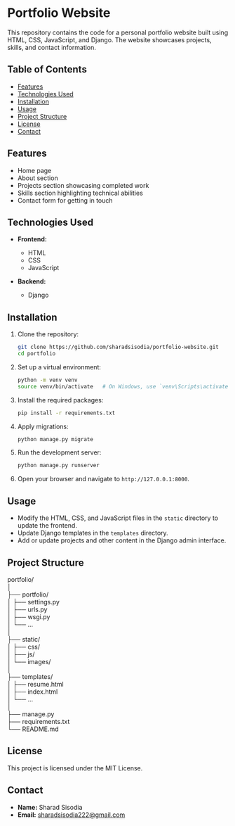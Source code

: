 # Portfolio Website

This repository contains the code for a personal portfolio website built using HTML, CSS, JavaScript, and Django. The website showcases projects, skills, and contact information.

## Table of Contents

- [Features](#features)
- [Technologies Used](#technologies-used)
- [Installation](#installation)
- [Usage](#usage)
- [Project Structure](#project-structure)
- [License](#license)
- [Contact](#contact)

## Features

- Home page
- About section
- Projects section showcasing completed work
- Skills section highlighting technical abilities
- Contact form for getting in touch

## Technologies Used

- **Frontend:**
  - HTML
  - CSS
  - JavaScript

- **Backend:**
  - Django

## Installation

1. Clone the repository:
    ```sh
    git clone https://github.com/sharadsisodia/portfolio-website.git
    cd portfolio
    ```

2. Set up a virtual environment:
    ```sh
    python -m venv venv
    source venv/bin/activate   # On Windows, use `venv\Scripts\activate`
    ```

3. Install the required packages:
    ```sh
    pip install -r requirements.txt
    ```

4. Apply migrations:
    ```sh
    python manage.py migrate
    ```

5. Run the development server:
    ```sh
    python manage.py runserver
    ```

6. Open your browser and navigate to `http://127.0.0.1:8000`.

## Usage

- Modify the HTML, CSS, and JavaScript files in the `static` directory to update the frontend.
- Update Django templates in the `templates` directory.
- Add or update projects and other content in the Django admin interface.

## Project Structure
portfolio/ <br>
│<br>
├── portfolio/ <br>
│ ├── settings.py <br>
│ ├── urls.py <br>
│ ├── wsgi.py <br>
│ └── ... <br>
│<br>
├── static/ <br>
│ ├── css/ <br>
│ ├── js/ <br>
│ └── images/ <br>
│ <br>
├── templates/ <br>
│ ├── resume.html <br>
│ ├── index.html <br>
│ └── ... <br>
│ <br>
├── manage.py <br>
├── requirements.txt <br>
└── README.md <br>

## License

This project is licensed under the MIT License.

## Contact

- **Name:** Sharad Sisodia
- **Email:** sharadsisodia222@gmail.com
